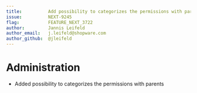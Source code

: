 ```yaml
---
title:          Add possibility to categorizes the permissions with parents
issue:          NEXT-9245
flag:           FEATURE_NEXT_3722
author:         Jannis Leifeld
author_email:   j.leifeld@shopware.com
author_github:  @jleifeld
---
```

# Administration
* Added possibility to categorizes the permissions with parents
